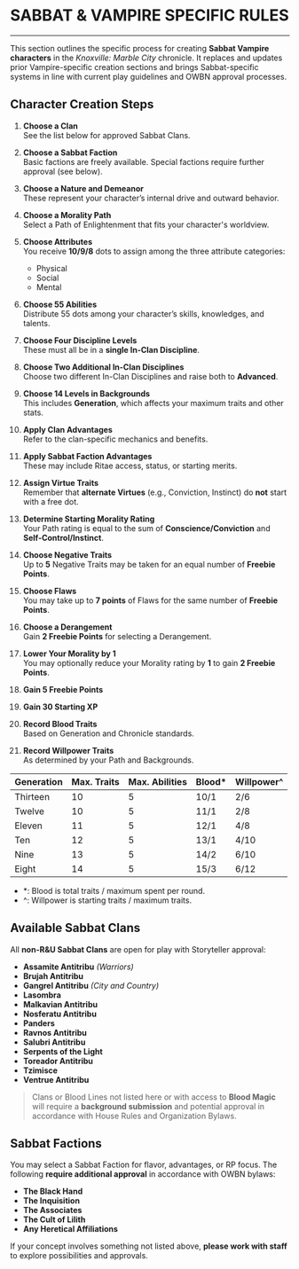 # SABBAT & VAMPIRE SPECIFIC RULES

---

This section outlines the specific process for creating **Sabbat Vampire characters** in the *Knoxville: Marble City* chronicle. It replaces and updates prior Vampire-specific creation sections and brings Sabbat-specific systems in line with current play guidelines and OWBN approval processes.

## Character Creation Steps

1. **Choose a Clan**  
   See the list below for approved Sabbat Clans.

2. **Choose a Sabbat Faction**  
   Basic factions are freely available. Special factions require further approval (see below).

3. **Choose a Nature and Demeanor**  
   These represent your character’s internal drive and outward behavior.

4. **Choose a Morality Path**  
   Select a Path of Enlightenment that fits your character's worldview.

5. **Choose Attributes**  
   You receive **10/9/8** dots to assign among the three attribute categories:
   - Physical
   - Social
   - Mental

6. **Choose 55 Abilities**  
   Distribute 55 dots among your character’s skills, knowledges, and talents.

7. **Choose Four Discipline Levels**  
   These must all be in a **single In-Clan Discipline**.

8. **Choose Two Additional In-Clan Disciplines**  
   Choose two different In-Clan Disciplines and raise both to **Advanced**.

9. **Choose 14 Levels in Backgrounds**  
   This includes **Generation**, which affects your maximum traits and other stats.

10. **Apply Clan Advantages**  
    Refer to the clan-specific mechanics and benefits.

11. **Apply Sabbat Faction Advantages**  
    These may include Ritae access, status, or starting merits.

12. **Assign Virtue Traits**  
    Remember that **alternate Virtues** (e.g., Conviction, Instinct) do **not** start with a free dot.

13. **Determine Starting Morality Rating**  
    Your Path rating is equal to the sum of **Conscience/Conviction** and **Self-Control/Instinct**.

14. **Choose Negative Traits**  
    Up to **5** Negative Traits may be taken for an equal number of **Freebie Points**.

15. **Choose Flaws**  
    You may take up to **7 points** of Flaws for the same number of **Freebie Points**.

16. **Choose a Derangement**  
    Gain **2 Freebie Points** for selecting a Derangement.

17. **Lower Your Morality by 1**  
    You may optionally reduce your Morality rating by **1** to gain **2 Freebie Points**.

18. **Gain 5 Freebie Points**

19. **Gain 30 Starting XP**

20. **Record Blood Traits**  
    Based on Generation and Chronicle standards.

21. **Record Willpower Traits**  
    As determined by your Path and Backgrounds.

| Generation | Max. Traits | Max. Abilities | Blood\*  | Willpower\^ |
|------------|-------------|----------------|--------|-----------|
| Thirteen   | 10          | 5              | 10/1   | 2/6       |
| Twelve     | 10          | 5              | 11/1   | 2/8       |
| Eleven     | 11          | 5              | 12/1   | 4/8       |
| Ten        | 12          | 5              | 13/1   | 4/10      |
| Nine       | 13          | 5              | 14/2   | 6/10      |
| Eight      | 14          | 5              | 15/3   | 6/12      |

- \*: Blood is total traits / maximum spent per round.
- \^: Willpower is starting traits / maximum traits.

## Available Sabbat Clans

All **non-R&U Sabbat Clans** are open for play with Storyteller approval:

- **Assamite Antitribu** *(Warriors)*
- **Brujah Antitribu**
- **Gangrel Antitribu** *(City and Country)*
- **Lasombra**
- **Malkavian Antitribu**
- **Nosferatu Antitribu**
- **Panders**
- **Ravnos Antitribu**
- **Salubri Antitribu**
- **Serpents of the Light**
- **Toreador Antitribu**
- **Tzimisce**
- **Ventrue Antitribu**

> Clans or Blood Lines not listed here or with access to **Blood Magic** will require a **background submission** and potential approval in accordance with House Rules and Organization Bylaws.

## Sabbat Factions

You may select a Sabbat Faction for flavor, advantages, or RP focus. The following **require additional approval** in accordance with OWBN bylaws:

- **The Black Hand**
- **The Inquisition**
- **The Associates**
- **The Cult of Lilith**
- **Any Heretical Affiliations**

If your concept involves something not listed above, **please work with staff** to explore possibilities and approvals.
